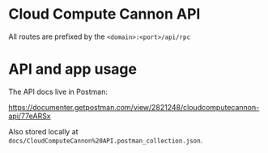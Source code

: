 # Cloud Compute Cannon API

All routes are prefixed by the `<domain>:<port>/api/rpc`
# API and app usage

The API docs live in Postman:

https://documenter.getpostman.com/view/2821248/cloudcomputecannon-api/77eARSx

Also stored locally at `docs/CloudComputeCannon%20API.postman_collection.json`.
